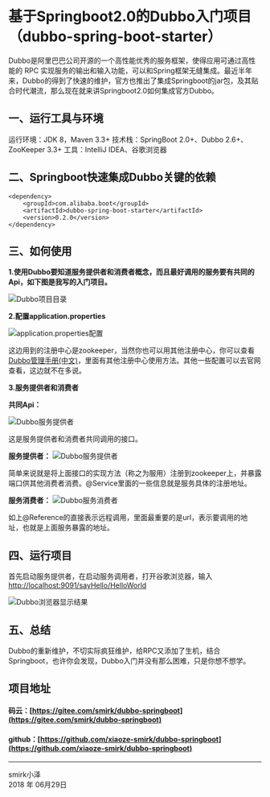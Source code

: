 ﻿# 基于Springboot2.0的Dubbo入门项目（dubbo-spring-boot-starter）

Dubbo是阿里巴巴公司开源的一个高性能优秀的服务框架，使得应用可通过高性能的 RPC 实现服务的输出和输入功能，可以和Spring框架无缝集成。最近半年来，Dubbo的得到了快速的维护，官方也推出了集成Springboot的jar包，及其贴合时代潮流，那么现在就来讲Springboot2.0如何集成官方Dubbo。

## **一、运行工具与环境**

运行环境：JDK 8，Maven 3.3+
技术栈：SpringBoot 2.0+、Dubbo 2.6+、ZooKeeper 3.3+
工具：IntelliJ IDEA、谷歌浏览器

## **二、Springboot快速集成Dubbo关键的依赖**
```maven
<dependency>
    <groupId>com.alibaba.boot</groupId>
    <artifactId>dubbo-spring-boot-starter</artifactId>
    <version>0.2.0</version>
</dependency>
```

## **三、如何使用**
**1.使用Dubbo要知道服务提供者和消费者概念，而且最好调用的服务要有共同的Api，如下图是我写的入门项目。**

![Dubbo项目目录](http://wx2.sinaimg.cn/large/cf495cdcgy1fss1juop0uj20as0bj74e.jpg)

**2.配置application.properties**

![application.properties配置](http://wx3.sinaimg.cn/large/cf495cdcly1fuu28gq1jqj20zi0htjsv.jpg)

这边用到的注册中心是zookeeper，当然你也可以用其他注册中心，你可以查看[Dubbo管理手册(中文)](http://dubbo.apache.org/books/dubbo-admin-book/)，里面有其他注册中心使用方法。其他一些配置可以去官网查看，这边就不在多说。

**3.服务提供者和消费者**

**共同Api：**

![Dubbo服务提供者](http://wx2.sinaimg.cn/large/cf495cdcly1fuu28fumilj20uv0hq0u4.jpg)

这是服务提供者和消费者共同调用的接口。

**服务提供者：**
![Dubbo服务提供者](http://wx2.sinaimg.cn/large/cf495cdcly1fuu28gcb56j213i0j4gnh.jpg)

简单来说就是将上面接口的实现方法（称之为服用）注册到zookeeper上，并暴露端口供其他消费者消费。@Service里面的一些信息就是服务具体的注册地址。

**服务消费者：**
![Dubbo服务消费者](http://wx1.sinaimg.cn/large/cf495cdcly1fuu28h1ke4j216i0jk0uu.jpg)

如上@Reference的直接表示远程调用，里面最重要的是url，表示要调用的地址，也就是上面服务暴露的地址。

## **四、运行项目**

首先启动服务提供者，在启动服务调用者，打开谷歌浏览器，输入[http://localhost:9091/sayHello/HelloWorld](http://localhost:9091/sayHello/HelloWorld)

![Dubbo浏览器显示结果](http://wx4.sinaimg.cn/large/cf495cdcgy1fss496cbz4j20hu0apdfv.jpg)

## **五、总结**
Dubbo的重新维护，不切实际疯狂维护，给RPC又添加了生机，结合Springboot，也许你会发现，Dubbo入门并没有那么困难，只是你想不想学。

## 项目地址

#### 码云：[https://gitee.com/smirk/dubbo-springboot](https://gitee.com/smirk/dubbo-springboot)

#### github：[https://github.com/xiaoze-smirk/dubbo-springboot](https://github.com/xiaoze-smirk/dubbo-springboot)

------

smirk小泽   
2018 年 06月29日    
